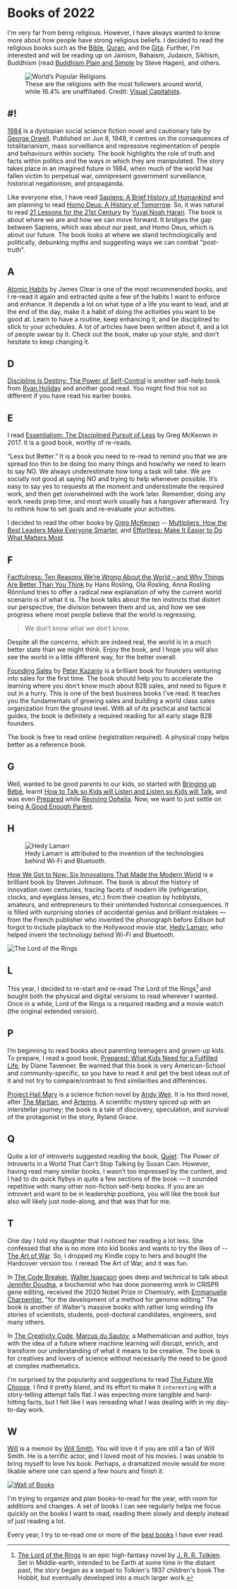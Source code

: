 # Books of 2022

I'm very far from being religious. However, I have always wanted to know more about how people have strong religious beliefs. I decided to read the religious books such as the [Bible](https://en.wikipedia.org/wiki/Bible), [Quran](https://en.wikipedia.org/wiki/Quran), and the [Gita](https://en.wikipedia.org/wiki/Bhagavad_Gita). Further, I'm interested and will be reading up on Jainism, Bahaism, Judaism, Sikhism, Buddhism (read [Buddhism Plain and Simple](https://www.amazon.com/Buddhism-Plain-Simple-Practice-Being/dp/0804843368/) by Steve Hagen), and others.

<figure class="content-medium">
  <img src="https://cdn.oinam.com/img/world/religions-followers.jpg" alt="World’s Popular Religions" loading="lazy">
  <figcaption>
    These are the religions with the most followers around world, while 16.4% are unaffiliated. Credit: <a href="https://www.visualcapitalist.com/cp/visualizing-religions-worldwide/">Visual Capitalists</a>.
  </figcaption>
</figure>

## #!

[1984](https://en.wikipedia.org/wiki/Nineteen_Eighty-Four) is a dystopian social science fiction novel and cautionary tale by [George Orwell](https://en.wikipedia.org/wiki/George_Orwell). Published on Jun 8, 1949, it centres on the consequences of totalitarianism, mass surveillance and repressive regimentation of people and behaviours within society. The book highlights the role of truth and facts within politics and the ways in which they are manipulated. The story takes place in an imagined future in 1984, when much of the world has fallen victim to perpetual war, omnipresent government surveillance, historical negationism, and propaganda.

Like everyone else, I have read [Sapiens: A Brief History of Humankind](https://en.wikipedia.org/wiki/Sapiens:_A_Brief_History_of_Humankind) and am planning to read [Homo Deus: A History of Tomorrow](https://en.wikipedia.org/wiki/Homo_Deus:_A_Brief_History_of_Tomorrow). So, it was natural to read [21 Lessons for the 21st Century](https://en.wikipedia.org/wiki/21_Lessons_for_the_21st_Century) by [Yuval Noah Harari](https://en.wikipedia.org/wiki/Yuval_Noah_Harari). The book is about where we are and how we can move forward. It bridges the gap between Sapiens, which was about our past, and Homo Deus, which is about our future. The book looks at where we stand technologically and politically, debunking myths and suggesting ways we can combat "post-truth".

## A

[Atomic Habits](https://jamesclear.com/atomic-habits) by James Clear is one of the most recommended books, and I re-read it again and extracted quite a few of the habits I want to enforce and enhance. It depends a lot on what type of a life you want to lead, and at the end of the day, make it a habit of doing the activities you want to be good at. Learn to have a routine, keep enhancing it, and be disciplined to stick to your schedules. A lot of articles have been written about it, and a lot of people swear by it. Check out the book, make up your style, and don’t hesitate to keep changing it.

## D

[Discipline Is Destiny: The Power of Self-Control](https://www.disciplineisdestiny.com) is another self-help book from [Ryan Holiday](https://ryanholiday.net/) and another good read. You might find this not so different if you have read his earlier books.

## E

I read [Essentialism: The Disciplined Pursuit of Less](https://www.amazon.com/Essentialism-Disciplined-Pursuit-Greg-McKeown/dp/0804137382) by Greg McKeown in 2017. It is a good book, worthy of re-reads.

“Less but Better.” It is a book you need to re-read to remind you that we are spread too thin to be doing too many things and how/why we need to learn to say NO. We always underestimate how long a task will take. We are socially not good at saying NO and trying to help whenever possible. It’s easy to say yes to requests at the moment and underestimate the required work, and then get overwhelmed with the work later. Remember, doing any work needs prep time, and most work usually has a hangover afterward. Try to rethink how to set goals and re-evaluate your activities.

I decided to read the other books by [Greg McKeown](https://en.wikipedia.org/wiki/Greg_McKeown_(author)) -- [Multipliers: How the Best Leaders Make Everyone Smarter](https://en.wikipedia.org/wiki/Multipliers:_How_the_Best_Leaders_Make_Everyone_Smarter), and [Effortless: Make It Easier to Do What Matters Most](https://www.amazon.com/Effortless-Make-Easier-What-Matters/dp/0593135644/).

## F

[Factfulness: Ten Reasons We’re Wrong About the World – and Why Things Are Better Than You Think](https://en.wikipedia.org/wiki/Factfulness:_Ten_Reasons_We%27re_Wrong_About_the_World_–_and_Why_Things_Are_Better_Than_You_Think) by Hans Rosling,  Ola Rosling,  Anna Rosling Rönnlund tries to offer a radical new explanation of why the current world scenario is of what it is. The book talks about the ten instincts that distort our perspective, the division between them and us, and how we see progress where most people believe that the world is regressing.

> We don’t know what we don’t know.

Despite all the concerns, which are indeed real, the world is in a much better state than we might think. Enjoy the book, and I hope you will also see the world in a little different way, for the better overall.

[Founding Sales](https://www.foundingsales.com) by [Peter Kazanjy](https://www.linkedin.com/in/kazanjy/) is a brilliant book for founders venturing into sales for the first time. The book should help you to accelerate the learning where you don’t know much about B2B sales, and need to figure it out in a hurry. This is one of the best business books I've read. It teaches you the fundamentals of growing sales and building a world class sales organization from the ground level. With all of its practical and tactical guides, the book is definitely a required reading for all early stage B2B founders.

The book is free to read online (registration required). A physical copy helps better as a reference book.

## G

Well, wanted to be good parents to our kids, so started with [Bringing up Bébé](https://www.amazon.com/Bringing-Up-Bébé-Discovers-Parenting/dp/1594203334/), learnt [How to Talk so Kids will Listen and Listen so Kids will Talk](https://www.amazon.com/How-Talk-Kids-Will-Listen/dp/1451663870/), and was even [Prepared](https://www.amazon.com/Prepared-What-Kids-Need-Fulfilled/dp/1984826069) while [Reviving Ophelia](https://www.amazon.com/Reviving-Ophelia-Saving-Selves-Adolescent/dp/0756984807/). Now, we want to just settle on being [A Good Enough Parent](https://www.amazon.com/Good-Enough-Parent-Book-Child-Rearing/dp/0394471482/).

## H

<figure class="content-medium">
  <img src="https://cdn.oinam.com/img/people/hedy-lamarr.jpg" alt="Hedy Lamarr" loading="lazy">
  <figcaption>
    Hedy Lamarr is attributed to the invention of the technologies behind Wi-Fi and Bluetooth.
  </figcaption>
</figure>

[How We Got to Now: Six Innovations That Made the Modern World](https://www.amazon.com/How-We-Got-Now-Innovations/dp/1594633932) is a brilliant book by Steven Johnson. The book is about the history of innovation over centuries, tracing facets of modern life (refrigeration, clocks, and eyeglass lenses, etc.) from their creation by hobbyists, amateurs, and entrepreneurs to their unintended historical consequences. It is filled with surprising stories of accidental genius and brilliant mistakes — from the French publisher who invented the phonograph before Edison but forgot to include playback to the Hollywood movie star, [Hedy Lamarr](https://en.wikipedia.org/wiki/Hedy_Lamarr), who helped invent the technology behind Wi-Fi and Bluetooth.

<img class="content-large" src="https://cdn.oinam.com/img/movies/lotr-ring.jpg" alt="The Lord of the Rings" loading="lazy"></a>

## L

This year, I decided to re-start and re-read The Lord of the Rings[^LOTR] and bought both the physical and digital versions to read wherever I wanted. Once in a while, Lord of the Rings is a required reading and a movie watch (the original extended version).

## P

I’m beginning to read books about parenting teenagers and grown-up kids. To prepare, I read a good book, [Prepared: What Kids Need for a Fulfilled Life](https://www.amazon.com/Prepared-What-Kids-Need-Fulfilled/dp/1984826069), by Diane Tavenner. Be warned that this book is very American-School and community-specific, so you have to read it and get the best ideas out of it and not try to compare/contrast to find similarities and differences.

[Project Hail Mary](https://en.wikipedia.org/wiki/Project_Hail_Mary) is a science fiction novel by [Andy Weir](https://en.wikipedia.org/wiki/Andy_Weir). It is his third novel, after [The Martian](https://en.wikipedia.org/wiki/The_Martian_(Weir_novel)), and [Artemis](https://en.wikipedia.org/wiki/Artemis_(novel)). A scientific mystery spiced up with an interstellar journey; the book is a tale of discovery, speculation, and survival of the protagonist in the story, Ryland Grace.

## Q

Quite a lot of introverts suggested reading the book, [Quiet](https://en.wikipedia.org/wiki/Quiet%3A_The_Power_of_Introverts_in_a_World_That_Can't_Stop_Talking): The Power of Introverts in a World That Can’t Stop Talking by Susan Cain. However, having read many similar books, I wasn’t too impressed by the content, and I had to do quick flybys in quite a few sections of the book — it sounded repetitive with many other non-fiction self-help books. If you are an introvert and want to be in leadership positions, you will like the book but also will likely just node-along, and that was that for me.

## T

One day I told my daughter that I noticed her reading a lot less. She confessed that she is no more into kid books and wants to try the likes of -- [The Art of War](https://en.wikipedia.org/wiki/The_Art_of_War). So, I dropped my Kindle copy to hers and bought the Hardcover version too. I reread The Art of War, and it was fun.

In [The Code Breaker](https://en.wikipedia.org/wiki/The_Code_Breaker), [Walter Isaacson](https://en.wikipedia.org/wiki/Walter_Isaacson) goes deep and technical to talk about [Jennifer Doudna](https://en.wikipedia.org/wiki/Jennifer_Doudna), a biochemist who has done pioneering work in CRISPR gene editing, received the 2020 Nobel Prize in Chemistry, with [Emmanuelle Charpentier](https://en.wikipedia.org/wiki/Emmanuelle_Charpentier), "for the development of a method for genome editing." The book is another of Walter's massive books with rather long winding life stories of scientists, students, post-doctoral candidates, engineers, and many others.

In [The Creativity Code](https://www.amazon.com/Creativity-Code-Learning-Write-Paint-dp-0008288151/dp/0008288151/), [Marcus du Sautoy](https://en.wikipedia.org/wiki/Marcus_du_Sautoy), a Mathematician and author, toys with the idea of a future where machine learning will disrupt, enrich, and transform our understanding of what it means to be creative. The book is for creatives and lovers of science without necessarily the need to be good at complex mathematics.

I'm surprised by the popularity and suggestions to read [The Future We Choose](https://www.amazon.com/Future-We-Choose-Surviving-Climate/dp/0525658351). I find it pretty bland, and its effort to make it `interesting` with a story-telling attempt falls flat. I was expecting more tangible and hard-hitting facts, but I felt like I was rereading what I was dealing with in my day-to-day work.

## W

[Will](https://willthebook.com) is a memoir by [Will Smith](https://en.wikipedia.org/wiki/Will_Smith). You will love it if you are still a fan of Will Smith. He is a terrific actor, and I loved most of his movies. I was unable to bring myself to love his book. Perhaps, a dramatized movie would be more likable where one can spend a few hours and finish it.

<a href="https://unsplash.com/@oinam"><img class="content-large" src="/static/2022/books-2022.jpg" alt="Wall of Books" loading="lazy"></a>

I'm trying to organize and plan books-to-read for the year, with room for additions and changes. A set of books I can see regularly helps me focus quickly on the books I want to read, reading them slowly and deeply instead of just reading a lot.

Every year, I try to re-read one or more of the [best books](/books/) I have ever read.


[^LOTR]: [The Lord of the Rings](https://en.wikipedia.org/wiki/The_Lord_of_the_Rings) is an epic high-fantasy novel by [J. R. R. Tolkien](https://en.wikipedia.org/wiki/J._R._R._Tolkien). Set in Middle-earth, intended to be Earth at some time in the distant past, the story began as a sequel to Tolkien's 1937 children's book The Hobbit, but eventually developed into a much larger work.